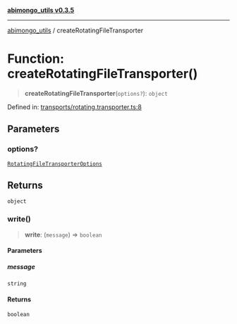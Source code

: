 [**abimongo_utils v0.3.5**](../README.md)

***

[abimongo_utils](../README.md) / createRotatingFileTransporter

# Function: createRotatingFileTransporter()

> **createRotatingFileTransporter**(`options?`): `object`

Defined in: [transports/rotating.transporter.ts:8](https://github.com/NodEm9/abimongo_utils/blob/62e08380578108b0497622fb9a13efb3beac383a/src/transports/rotating.transporter.ts#L8)

## Parameters

### options?

[`RotatingFileTransporterOptions`](../interfaces/RotatingFileTransporterOptions.md)

## Returns

`object`

### write()

> **write**: (`message`) => `boolean`

#### Parameters

##### message

`string`

#### Returns

`boolean`
